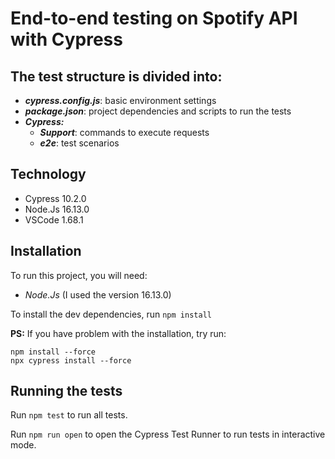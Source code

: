 # End-to-end testing on Spotify API with Cypress

## The test structure is divided into:

* ***cypress.config.js***: basic environment settings
* ***package.json***: project dependencies and scripts to run the tests
* ***Cypress:***
  * ***Support***: commands to execute requests 
  * ***e2e***: test scenarios

## Technology

- Cypress 10.2.0
- Node.Js 16.13.0
- VSCode 1.68.1

## Installation

To run this project, you will need:
- *Node.Js* (I used the version 16.13.0)

To install the dev dependencies, run ``` npm install ```

**PS:** If you have problem with the installation, try run:
```
npm install --force
npx cypress install --force
```
## Running the tests

Run ```npm test``` to run all tests.

Run ```npm run open``` to open the Cypress Test Runner to run tests in interactive mode.

